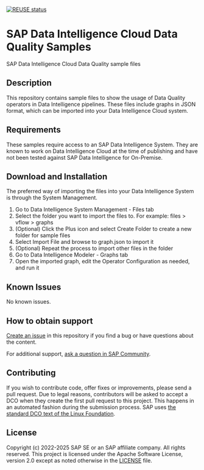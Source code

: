 [![REUSE status](https://api.reuse.software/badge/github.com/SAP-samples/data-intelligence-data-quality)](https://api.reuse.software/info/github.com/SAP-samples/data-intelligence-data-quality)

# SAP Data Intelligence Cloud Data Quality Samples
SAP Data Intelligence Cloud Data Quality sample files

## Description
This repository contains sample files to show the usage of Data Quality operators in Data Intelligence pipelines. These files include graphs in JSON format, which can be imported into your Data Intelligence Cloud system.

## Requirements
These samples require access to an SAP Data Intelligence System. They are known to work on Data Intelligence Cloud at the time of publishing and have not been tested against SAP Data Intelligence for On-Premise.

## Download and Installation
The preferred way of importing the files into your Data Intelligence System is through the System Management.

1. Go to Data Intelligence System Management - Files tab 
2. Select the folder you want to import the files to. For example: files > vflow > graphs
3. (Optional) Click the Plus icon and select Create Folder to create a new folder for sample files
4. Select Import File and browse to graph.json to import it
5. (Optional) Repeat the process to import other files in the folder
6. Go to Data Intelligence Modeler - Graphs tab
7. Open the imported graph, edit the Operator Configuration as needed, and run it

## Known Issues
No known issues.

## How to obtain support
[Create an issue](https://github.com/SAP-samples/<repository-name>/issues) in this repository if you find a bug or have questions about the content.
 
For additional support, [ask a question in SAP Community](https://answers.sap.com/questions/ask.html).

## Contributing
If you wish to contribute code, offer fixes or improvements, please send a pull request. Due to legal reasons, contributors will be asked to accept a DCO when they create the first pull request to this project. This happens in an automated fashion during the submission process. SAP uses [the standard DCO text of the Linux Foundation](https://developercertificate.org/).

## License
Copyright (c) 2022-2025 SAP SE or an SAP affiliate company. All rights reserved. This project is licensed under the Apache Software License, version 2.0 except as noted otherwise in the [LICENSE](LICENSE) file.
